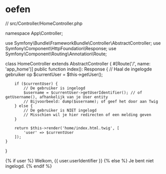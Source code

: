 # oefen


// src/Controller/HomeController.php

namespace App\Controller;

use Symfony\Bundle\FrameworkBundle\Controller\AbstractController;
use Symfony\Component\HttpFoundation\Response;
use Symfony\Component\Routing\Annotation\Route;

class HomeController extends AbstractController
{
    #[Route('/', name: 'app_home')]
    public function index(): Response
    {
        // Haal de ingelogde gebruiker op
        $currentUser = $this->getUser();

        if ($currentUser) {
            // De gebruiker is ingelogd
            $username = $currentUser->getUserIdentifier(); // of getUsername(), afhankelijk van je User entity
            // Bijvoorbeeld: dump($username); of geef het door aan Twig
        } else {
            // De gebruiker is NIET ingelogd
            // Misschien wil je hier redirecten of een melding geven
        }

        return $this->render('home/index.html.twig', [
            'user' => $currentUser
        ]);
    }
}




{% if user %}
    Welkom, {{ user.userIdentifier }}
{% else %}
    Je bent niet ingelogd.
{% endif %}